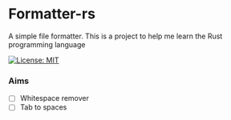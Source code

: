 # Formatter-rs

A simple file formatter. This is a project to help me learn the Rust programming language

[![License: MIT](https://img.shields.io/badge/License-MIT-yellow.svg)](LICENSE)

### Aims

- [ ] Whitespace remover
- [ ] Tab to spaces
